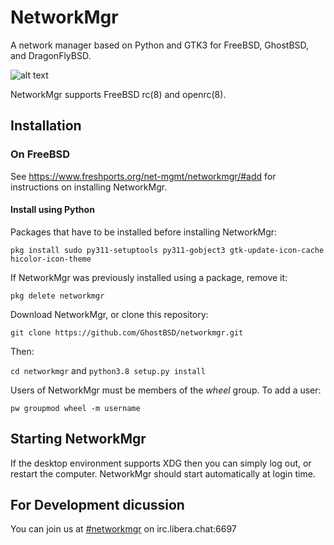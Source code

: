 # NetworkMgr

A network manager based on Python and GTK3 for FreeBSD, GhostBSD, and DragonFlyBSD. 

![alt text](https://image.ibb.co/bWha3R/Screenshot_at_2017_11_24_20_57_33.png)

NetworkMgr supports FreeBSD rc(8) and openrc(8). 

## Installation

### On FreeBSD

See https://www.freshports.org/net-mgmt/networkmgr/#add for instructions on installing NetworkMgr.

#### Install using Python

Packages that have to be installed before installing NetworkMgr:

`pkg install sudo py311-setuptools py311-gobject3 gtk-update-icon-cache hicolor-icon-theme`

If NetworkMgr was previously installed using a package, remove it:  

`pkg delete networkmgr`

Download NetworkMgr, or clone this repository:

`git clone https://github.com/GhostBSD/networkmgr.git`

Then: 

`cd networkmgr` and `python3.8 setup.py install`

Users of NetworkMgr must be members of the _wheel_ group. To add a user: 

`pw groupmod wheel -m username`

## Starting NetworkMgr

If the desktop environment supports XDG then you can simply log out, or restart the computer. NetworkMgr should start automatically at login time.

## For Development dicussion 

You can join us at [#networkmgr](irc://irc.libera.chat:6697/networkmgr) on irc.libera.chat:6697
